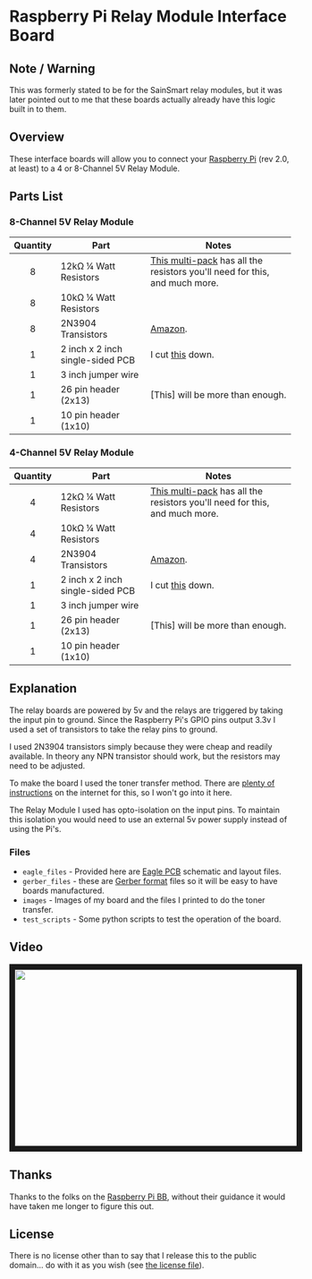 # Raspberry Pi Relay Module Interface Board

## Note / Warning

This was formerly stated to be for the SainSmart relay modules, but it was later pointed out to me that these boards actually already have this logic built in to them. 

## Overview

These interface boards will allow you to connect your [Raspberry Pi](http://www.amazon.com/gp/product/B009SQQF9C/ref=as_li_ss_tl?ie=UTF8&camp=1789&creative=390957&creativeASIN=B009SQQF9C&linkCode=as2&tag=fixedd-20) (rev 2.0, at least) to a 4 or 8-Channel 5V Relay Module.

## Parts List
### 8-Channel 5V Relay Module

| Quantity | Part                             | Notes |
| :------: | -------------------------------- | ----- |
| 8        | 12kΩ ¼ Watt Resistors            | [This multi-pack](http://www.amazon.com/gp/product/B003UC4FSS/ref=as_li_ss_tl?ie=UTF8&camp=1789&creative=390957&creativeASIN=B003UC4FSS&linkCode=as2&tag=fixedd-20) has all the resistors you'll need for this, and much more. |
| 8        | 10kΩ ¼ Watt Resistors            |       |
| 8        | 2N3904 Transistors               | [Amazon](http://www.amazon.com/gp/product/B00AUEFGU0/ref=as_li_ss_tl?ie=UTF8&camp=1789&creative=390957&creativeASIN=B00AUEFGU0&linkCode=as2&tag=fixedd-20). |
| 1        | 2 inch x 2 inch single-sided PCB | I cut [this](http://www.amazon.com/gp/product/B000P7ALZC/ref=as_li_ss_tl?ie=UTF8&camp=1789&creative=390957&creativeASIN=B000P7ALZC&linkCode=as2&tag=fixedd-20) down. |
| 1        | 3 inch jumper wire               |       |
| 1        | 26 pin header (2x13)             | [This] will be more than enough. |
| 1        | 10 pin header (1x10)             |       |

### 4-Channel 5V Relay Module
| Quantity | Part                             | Notes |
| :------: | -------------------------------- | ----- |
| 4        | 12kΩ ¼ Watt Resistors            | [This multi-pack](http://www.amazon.com/gp/product/B003UC4FSS/ref=as_li_ss_tl?ie=UTF8&camp=1789&creative=390957&creativeASIN=B003UC4FSS&linkCode=as2&tag=fixedd-20) has all the resistors you'll need for this, and much more. |
| 4        | 10kΩ ¼ Watt Resistors            |       |
| 4        | 2N3904 Transistors               | [Amazon](http://www.amazon.com/gp/product/B00AUEFGU0/ref=as_li_ss_tl?ie=UTF8&camp=1789&creative=390957&creativeASIN=B00AUEFGU0&linkCode=as2&tag=fixedd-20). |
| 1        | 2 inch x 2 inch single-sided PCB | I cut [this](http://www.amazon.com/gp/product/B000P7ALZC/ref=as_li_ss_tl?ie=UTF8&camp=1789&creative=390957&creativeASIN=B000P7ALZC&linkCode=as2&tag=fixedd-20) down. |
| 1        | 3 inch jumper wire               |       |
| 1        | 26 pin header (2x13)             | [This] will be more than enough. |
| 1        | 10 pin header (1x10)             |       |

## Explanation

The relay boards are powered by 5v and the relays are triggered by taking the input pin to ground. Since the Raspberry Pi's GPIO pins output 3.3v I used a set of transistors to take the relay pins to ground.

I used 2N3904 transistors simply because they were cheap and readily available. In theory any NPN transistor should work, but the resistors may need to be adjusted.

To make the board I used the toner transfer method. There are [plenty of instructions](http://www.instructables.com/id/Cheap-and-Easy-Toner-Transfer-for-PCB-Making/) on the internet for this, so I won't go into it here.

The Relay Module I used has opto-isolation on the input pins. To maintain this isolation you would need to use an external 5v power supply instead of using the Pi's.

### Files

* ```eagle_files``` - Provided here are [Eagle PCB](http://www.cadsoftusa.com/eagle-pcb-design-software/) schematic and layout files.
* ```gerber_files``` - these are [Gerber format](http://en.wikipedia.org/wiki/Gerber_format) files so it will be easy to have boards manufactured.
* ```images``` - Images of my board and the files I printed to do the toner transfer.
* ```test_scripts``` - Some python scripts to test the operation of the board.

## Video

<a href="http://www.youtube.com/watch?feature=player_embedded&v=rbkoJQEUt60" target="_blank"><img src="http://img.youtube.com/vi/rbkoJQEUt60/0.jpg" width="560" height="315" border="10" /></a>

## Thanks

Thanks to the folks on the [Raspberry Pi BB](http://www.raspberrypi.org/phpBB3/viewtopic.php?t=19222), without their guidance it would have taken me longer to figure this out.

## License

There is no license other than to say that I release this to the public domain... do with it as you wish (see [the license file](./LICENSE.md)).
